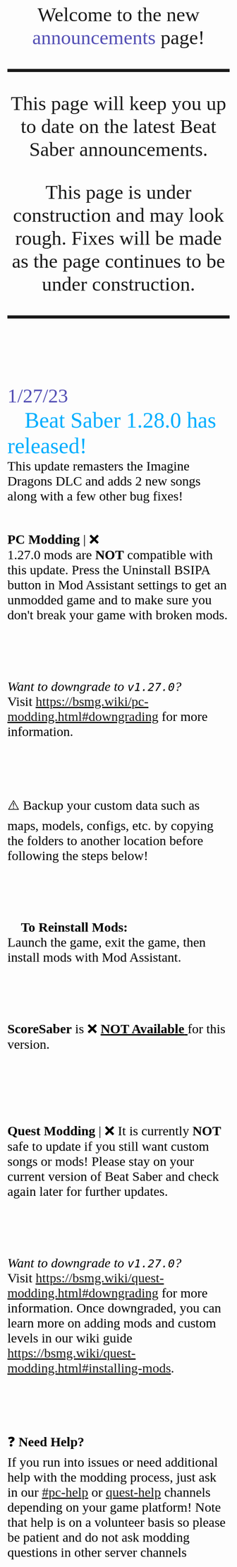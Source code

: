 <style>
    teko { font-family: teko; }
</style>

<style>
    div#date { font-family: teko; font-size: 45px; color: #5450b5; padding-bottom: 0px }

    div#title { font-family: teko; font-size: 50px; color: #00aeff; padding-top: 0px }

    div#info { font-family: teko; font-size: 30px; color: #000000; padding-top: 0px }
</style>

<div style="font-family: teko; font-size:45px; text-align:center; ">

<p>
Welcome to the new
<span style="color:#5450b5">announcements</span>
page!
</p>

<hr style="height:7px">

This page will keep you up to date on the latest Beat Saber announcements.

This page is under construction and may look rough. Fixes will be made as the page continues to be under construction.

<hr style="height:7px">

<br>
<br>

</div>


<div style="font-size:35px">

<div id="date">1/27/23</div>
<div id="title">🎊Beat Saber 1.28.0 has released!🎊</div>
<div id="info">This update remasters the Imagine Dragons DLC and adds 2 new songs along with a few other bug fixes!

<br>
<br>

<b>PC Modding</b> | ❌ <br>
1.27.0 mods are <b>NOT</b> compatible with this update. Press the Uninstall BSIPA button in Mod Assistant settings to get an unmodded game and to make sure you don't break your game with broken mods.

<br>
<br>

<i>Want to downgrade to <code>v1.27.0</code>?</i> <br>
Visit https://bsmg.wiki/pc-modding.html#downgrading for more information.

<br>
<br>

⚠️ Backup your custom data such as maps, models, configs, etc. by copying the folders to another location before following the steps below!

<br>
<br>

🔹 <b>To Reinstall Mods:</b> <br>
Launch the game, exit the game, then install mods with Mod Assistant.

<br>
<br>

<b>ScoreSaber</b> is ❌ <u>
<b>NOT Available</b>
</u> for this version. 

<br>
<br>
<br>

<b>Quest Modding</b> | ❌
It is currently **NOT** safe to update if you still want custom songs or mods! Please stay on your current version of Beat Saber and check again later for further updates.

<br>
<br>

<i>Want to downgrade to <code>v1.27.0</code>?</i> <br>
Visit https://bsmg.wiki/quest-modding.html#downgrading for more information. Once downgraded, you can learn more on adding mods and custom levels in our wiki guide https://bsmg.wiki/quest-modding.html#installing-mods.

<br>
<br>

❓ <b>Need Help?</b> <br>
If you run into issues or need additional help with the modding process, just ask in our <a href="https://discord.com/channels/441805394323439646/442696229508612096">#pc-help</a> or <a href="https://discord.com/channels/441805394323439646/599740612752703490">quest-help</a> channels depending on your game platform! Note that help is on a volunteer basis so please be patient and do not ask modding questions in other server channels